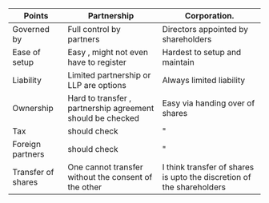 | Points | Partnership                       | Corporation.         |
| ---------               | -----------      | --------- |
| Governed by | Full control by partners | Directors appointed by shareholders |
| Ease of setup | Easy , might not even have to register | Hardest to setup and maintain |
| Liability | Limited partnership or LLP are options | Always limited liability |
|Ownership | Hard to transfer , partnership agreement should be checked | Easy via handing over of shares
| Tax | should check | "|
| Foreign partners | should check | " |
| Transfer of shares | One cannot transfer without the consent of the other | I think transfer of shares is upto the discretion of the shareholders



